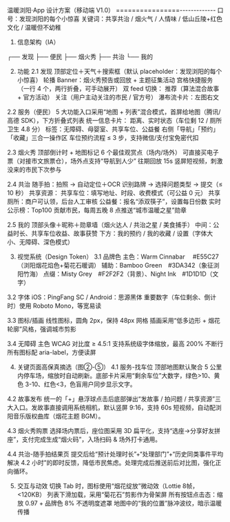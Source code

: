 温暖浏阳·App 设计方案（移动端 V1.0）
================-------------
口号：发现浏阳的每个小惊喜
关键词：共享共治 / 烟火气 / 人情味 / 低山丘陵+红色文化 / 温暖但不幼稚
1. 信息架构（IA）

┌── 发现
├── 便民
├── 烟火秀
├── 共治
└── 我的

2. 功能
2.1 发现
顶部定位＋天气＋搜索框（默认 placeholder：发现浏阳的每个小惊喜）
轮播 Banner：烟火秀预告或回放 + 主题征集活动
宫格快捷服务（一行 4 个，两行折叠，可手动展开）
双 feed 切换：
推荐（算法混合故事 + 官方活动）
关注（用户主动关注的市民 / 官方号）
瀑布流卡片：左图右文

2.2 服务（便民）
5 大功能入口采用“地图 + 列表”混合模式，首屏给地图（腾讯/高德 SDK），下方折叠式列表
统一信息卡片：
距离、实时状态（车位剩 12 / 厕所卫生 4.8 分）
标签：无障碍、母婴室、共享车位、公益餐
右侧「导航」「预约」「收藏」三合一操作区
车位预约流程 ≤ 3 步，支持微信/支付宝免密代扣

2.3 烟火秀
顶部倒计时 + 地图标记 6 个最佳观赏点（场内/场外）
可直接买电子票（对接市文旅票仓），场外点支持“导航到人少”
往期回放 15s 竖屏短视频，刺激没来的市民下次参与

2.4 共治
随手拍：拍照 → 自动定位＋OCR 识别路牌 → 选择问题类型 → 提交（≤ 10 秒）
共享资源：
共享车位：填写地址、时段、收费模式（可公益 0 元）
共享厕所：商户可认领，后台人工审核
公益餐：报名“添双筷子”，设置每日份数
实时公示榜：Top100 贡献市民，每周五晚 8 点推送“城市温暖之星”勋章

2.5 我的
顶部头像＋昵称＋勋章墙（烟火达人 / 共治之星 / 美食捕手）
中间：公益时长、共享车位收益、故事获赞
下方：我的预约 / 我的收藏 / 设置（字体大小、无障碍、深色模式）

3. 视觉系统（Design Token）
3.1 品牌色
主色：Warm Cinnabar  #E55C27（浏阳烟花焰色+菊花石暖调）
辅助：Bamboo Green #3DA342（象征浏阳竹海）
点缀：Misty Grey #F2F2F2（背景）、Night Ink #1D1D1D（文字）

3.2 字体
iOS：PingFang SC / Android：思源黑体
重要数字（车位剩余、倒计时）使用 Roboto Mono，等宽易读

3.3 图标/插画
线性图标，圆角 2px，保持 48px 网格
插画采用“低多边形 + 烟花轮廓”风格，强调城市剪影

3.4 无障碍
主色 WCAG 对比度 ≥ 4.5:1
支持系统级字体缩放，最高 200% 不断行
所有图标配 aria-label，方便读屏

4. 关键页面高保真摘选（图②-⑤）
4.1 服务-找车位
顶部地图默认聚合 5 公里内停车场，缩放时自动刷新。底部卡片采用“剩余车位”大数字，绿色>10、黄色 3-10、红色<3，色盲用户同步显示文字。

4.2 故事发布
统一的「+」悬浮球点击后底部弹出“发故事 / 拍问题 / 共享资源”三大入口。发故事直接调用系统相机，默认竖屏 9:16，支持 60s 短视频，自动配浏阳音乐版权曲库（烟花主题 BGM）。

4.3 烟火秀购票
选择场内票后，座位图采用 3D 扁平化，支持“选座→分享好友拼座”，支付完成生成“烟火码”，入场扫码 & 场外打卡通用。

4.4 共治-随手拍结果页
提交后给“预计处理时长”+“处理部门”+“历史同类事件平均解决 4.2 小时”的即时反馈，降低市民焦虑。处理完成后推送前后对比图，强化正向循环。

5. 交互与动效
切换 Tab 时，图标使用“烟花绽放”微动效（Lottie 8帧，<120KB）
列表下滑加载，采用“菊花石”剪影作为骨架屏
所有按钮点击态：缩放 0.97 + 品牌色 8% 不透明度遮罩
地图中的“我的位置”脉冲波纹，暗示温暖传播

